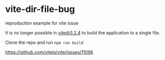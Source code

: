 # vite-dir-file-bug
reproduction example for vite issue

It is no longer possible in vite@3.2.4 to build the application to a single file.

Clone the repo and
run `npm run build`

https://github.com/vitejs/vite/issues/11096
